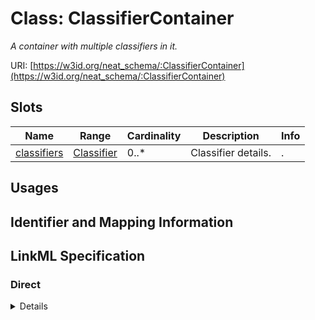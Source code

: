 # Class: ClassifierContainer
_A container with multiple classifiers in it._





URI: [https://w3id.org/neat_schema/:ClassifierContainer](https://w3id.org/neat_schema/:ClassifierContainer)



<!-- no inheritance hierarchy -->



## Slots

| Name | Range | Cardinality | Description  | Info |
| ---  | --- | --- | --- | --- |
| [classifiers](classifiers.md) | [Classifier](Classifier.md) | 0..* | Classifier details.  | . |


## Usages



## Identifier and Mapping Information









## LinkML Specification

<!-- TODO: investigate https://stackoverflow.com/questions/37606292/how-to-create-tabbed-code-blocks-in-mkdocs-or-sphinx -->

### Direct

<details>
```yaml
name: ClassifierContainer
description: A container with multiple classifiers in it.
from_schema: https://w3id.org/neat_schema
attributes:
  classifiers:
    name: classifiers
    description: Classifier details.
    from_schema: https://w3id.org/neat_schema
    multivalued: true
    range: Classifier
    inlined: true
    inlined_as_list: true

```
</details>

### Induced

<details>
```yaml
name: ClassifierContainer
description: A container with multiple classifiers in it.
from_schema: https://w3id.org/neat_schema
attributes:
  classifiers:
    name: classifiers
    description: Classifier details.
    from_schema: https://w3id.org/neat_schema
    multivalued: true
    alias: classifiers
    owner: ClassifierContainer
    range: Classifier
    inlined: true
    inlined_as_list: true

```
</details>
